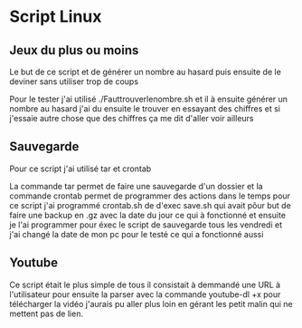 # Script Linux


## Jeux du plus ou moins

Le but de ce script et de générer un nombre au hasard puis ensuite de le deviner sans utiliser trop de coups 

Pour le tester j'ai utilisé ./Fauttrouverlenombre.sh et il à ensuite générer un nombre au hasard j'ai du ensuite le trouver en essayant des chiffres et si j'essaie autre chose que des chiffres ça me dit d'aller voir ailleurs


## Sauvegarde 


Pour ce script j'ai utilisé tar et crontab


La commande tar permet de faire une sauvegarde d'un dossier et la commande crontab permet de programmer des actions dans le temps pour ce script j'ai programmé crontab.sh de d'exec save.sh qui avait pôur but de faire une backup en .gz avec la date du jour  ce qui à fonctionné et ensuite je l'ai programmer pour éxec le script de sauvegarde tous les vendredi et j'ai changé la date de mon pc pour le testé ce qui a fonctionné aussi 


## Youtube

Ce script était le plus simple de tous il consistait à demmandé une URL à l'utilisateur pour ensuite la parser avec la commande youtube-dl +x pour télécharger la vidéo j'aurais pu aller plus loin en gérant les petit malin qui ne mettent pas de lien.
